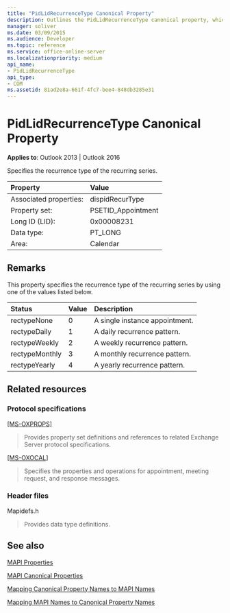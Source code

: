 ```yaml
---
title: "PidLidRecurrenceType Canonical Property"
description: Outlines the PidLidRecurrenceType canonical property, which specifies the recurrence type of the recurring series.
manager: soliver
ms.date: 03/09/2015
ms.audience: Developer
ms.topic: reference
ms.service: office-online-server
ms.localizationpriority: medium
api_name:
- PidLidRecurrenceType
api_type:
- COM
ms.assetid: 81ad2e8a-661f-4fc7-bee4-848db3285e31
---
```


# PidLidRecurrenceType Canonical Property

  
  
**Applies to**: Outlook 2013 | Outlook 2016 
  
Specifies the recurrence type of the recurring series.
  
|Property|Value|
|:-----|:-----|
|Associated properties:  <br/> |dispidRecurType  <br/> |
|Property set:  <br/> |PSETID_Appointment  <br/> |
|Long ID (LID):  <br/> |0x00008231  <br/> |
|Data type:  <br/> |PT_LONG  <br/> |
|Area:  <br/> |Calendar  <br/> |
   
## Remarks

This property specifies the recurrence type of the recurring series by using one of the values listed below.
  
|**Status**|**Value**|**Description**|
|:-----|:-----|:-----|
|rectypeNone  <br/> |0  <br/> |A single instance appointment. |
|rectypeDaily  <br/> |1  <br/> |A daily recurrence pattern. |
|rectypeWeekly  <br/> |2  <br/> |A weekly recurrence pattern. |
|rectypeMonthly  <br/> |3  <br/> |A monthly recurrence pattern. |
|rectypeYearly  <br/> |4  <br/> |A yearly recurrence pattern. |
   
## Related resources

### Protocol specifications

[[MS-OXPROPS]](https://msdn.microsoft.com/library/f6ab1613-aefe-447d-a49c-18217230b148%28Office.15%29.aspx)
  
> Provides property set definitions and references to related Exchange Server protocol specifications.
    
[[MS-OXOCAL]](https://msdn.microsoft.com/library/09861fde-c8e4-4028-9346-e7c214cfdba1%28Office.15%29.aspx)
  
> Specifies the properties and operations for appointment, meeting request, and response messages.
    
### Header files

Mapidefs.h
  
> Provides data type definitions.
    
## See also



[MAPI Properties](mapi-properties.md)
  
[MAPI Canonical Properties](mapi-canonical-properties.md)
  
[Mapping Canonical Property Names to MAPI Names](mapping-canonical-property-names-to-mapi-names.md)
  
[Mapping MAPI Names to Canonical Property Names](mapping-mapi-names-to-canonical-property-names.md)

